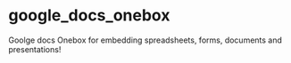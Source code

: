 # google_docs_onebox
Goolge docs Onebox for embedding  spreadsheets, forms, documents and presentations!
